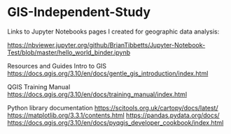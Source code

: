 # GIS-Independent-Study
Links to Jupyter Notebooks pages I created for geographic data analysis:

https://nbviewer.jupyter.org/github/BrianTibbetts/Jupyter-Notebook-Test/blob/master/hello_world_binder.ipynb


Resources and Guides
Intro to GIS
https://docs.qgis.org/3.10/en/docs/gentle_gis_introduction/index.html

QGIS Training Manual
https://docs.qgis.org/3.10/en/docs/training_manual/index.html

Python library documentation
https://scitools.org.uk/cartopy/docs/latest/
https://matplotlib.org/3.3.1/contents.html
https://pandas.pydata.org/docs/
https://docs.qgis.org/3.10/en/docs/pyqgis_developer_cookbook/index.html
